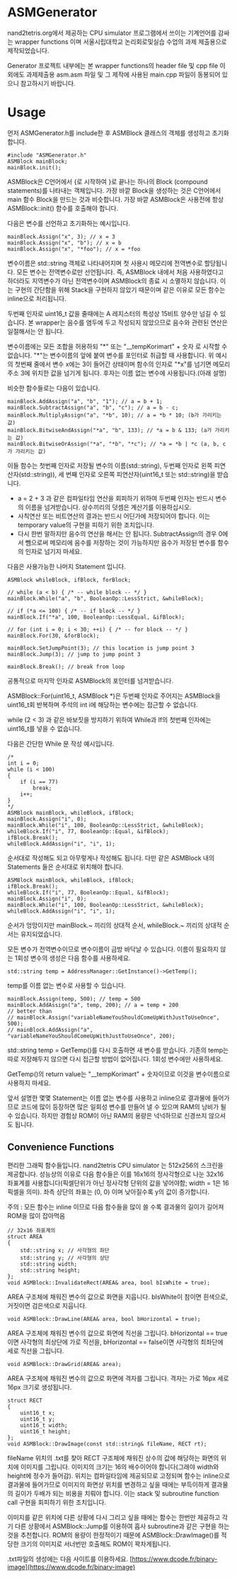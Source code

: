 # ASMGenerator
nand2tetris.org에서 제공하는 CPU simulator 프로그램에서 쓰이는 기계언어를 감싸는 wrapper functions 이며 서울시립대학교 논리회로및실습 수업의 과제 제출용으로 제작되었습니다. 

Generator 프로젝트 내부에는 본 wrapper functions의 header file 및 cpp file 이외에도 과제제출용 asm.asm 파일 및 그 제작에 사용된 main.cpp 파일이 동봉되어 있으니 참고하시기 바랍니다.

# Usage
먼저 ASMGenerator.h를 include한 후 ASMBlock 클래스의 객체를 생성하고 초기화합니다.

    #include "ASMGenerator.h"
    ASMBlock mainBlock;
    mainBlock.init();

ASMBlock은 C언어에서 {로 시작하여 }로 끝나는 하나의 Block (compound statements)를 나타내는 객체입니다. 가장 바깥 Block을 생성하는 것은 C언어에서 main 함수 Block을 만드는 것과 비슷합니다. 가장 바깥 ASMBlock은 사용전에 항상 ASMBlock::init() 함수를 호출해야 합니다.

다음은 변수를 선언하고 초기화하는 예시입니다.

    mainBlock.Assign("x", 3); // x = 3
    mainBlock.Assign("x", "b"); // x = b
    mainBlock.Assign("x", "*foo"); // x = *foo

변수이름은 std::string 객체로 나타내어지며 첫 사용시 메모리에 전역변수로 할당됩니다. 모든 변수는 전역변수로만 선언됩니다. 즉, ASMBlock 내에서 처음 사용하였다고 하더라도 지역변수가 아닌 전역변수이며 ASMBlock의 종료 시 소멸하지 않습니다. 이는 구현의 간단함을 위해 Stack을 구현하지 않았기 때문이며 같은 이유로 모든 함수는 inline으로 처리됩니다.

두번째 인자로 uint16_t 값을 줄때에는 A 레지스터의 특성상 15비트 양수만 넘길 수 있습니다. 본 wrapper는 음수를 염두에 두고 작성되지 않았으므로 음수와 관련된 연산은 일절해서는 안 됩니다.

변수이름에는 모든 조합을 허용하되 "\*" 또는 "__tempKorimart" + 숫자 로 시작할 수 없습니다. "\*"는 변수이름의 앞에 붙여 변수를 포인터로 취급할 때 사용합니다. 위 예시의 첫번째 줄에서 변수 x에는 3이 들어간 상태이며 함수의 인자로 "*x"를 넘기면 메모리주소 3에 위치한 값을 넘기게 됩니다. 후자는 이름 없는 변수에 사용됩니다.(아래 설명)

비슷한 함수들로는 다음이 있습니다.

    mainBlock.AddAssign("a", "b", "1"); // a = b + 1;
    mainBlock.SubtractAssign("a", "b", "c"); // a = b - c;
    mainBlock.MultiplyAssign("a", "*b", 10); // a = *b * 10; (b가 가리키는 값)
    mainBlock.BitwiseAndAssign("*a", "b", 133); // *a = b & 133; (a가 가리키는 값)
    mainBlock.BitwiseOrAssign("*a", "*b", "*c"); // *a = *b | *c (a, b, c가 가리키는 값)
이들 함수는 첫번째 인자로 저장될 변수의 이름(std::string), 두번째 인자로 왼쪽 피연산자(std::string)), 세 번째 인자로 오른쪽 피연산자(uint16_t 또는 std::string)을 받습니다. 
 - a = 2 + 3 과 같은 컴파일타임  연산을 회피하기 위하여 두번째 인자는 반드시 변수의 이름을 넘겨받습니다. 상수끼리의 덧셈은 계산기를 이용하십시오.
 - 사칙연산 또는 비트연산의 결과는 반드시 어딘가에 저장되어야 합니다. 이는 temporary value의 구현을 피하기 위한 조치입니다.
 - 다시 한번 말하지만 음수의 연산을 해서는 안 됩니다. SubtractAssign의 경우 0에서 뺌으로써 메모리에 음수를 저장하는 것이 가능하지만 음수가 저장된 변수를 함수의 인자로 넘기지 마세요.

다음은 사용가능한 나머지 Statement 입니다.

    ASMBlock whileBlock, ifBlock, forBlock;
    
    // while (a < b) { /* -- while block -- */ }
    mainBlock.While("a", "b", BooleanOp::LessStrict, &whileBlock);
    
    // if (*a <= 100) { /* -- if block -- */ }
    mainBlock.If("*a", 100, BooleanOp::LessEqual, &ifBlock);
    
    // for (int i = 0; i < 30; ++i) { /* -- for block -- */ }
    mainBlock.For(30, &forBlock);
    
    mainBlock.SetJumpPoint(3); // this location is jump point 3
    mainBlock.Jump(3); // jump to jump point 3
    
    mainBlock.Break(); // break from loop
공통적으로 마지막 인자로 ASMBlock의 포인터를 넘겨받습니다.

ASMBlock::For(uint16_t, ASMBlock *)은 두번째 인자로 주어지는 ASMBlock을 uint16_t회 반복하며 주석의 int i에 해당하는 변수에는 접근할 수 없습니다.

while (2 < 3) 과 같은 바보짓을 방지하기 위하여 While과 If의 첫번째 인자에는 uint16_t를 넣을 수 없습니다.

다음은 간단한 While 문 작성 예시입니다.

    /*
    int i = 0;
    while (i < 100)
    {
	    if (i == 77)
		    break;
		i++;
	}
	*/
	ASMBlock mainBlock, whileBlock, ifBlock;
	mainBlock.Assign("i", 0);
	mainBlock.While("i", 100, BooleanOp::LessStrict, &whileBlock);
	whileBlock.If("i", 77, BooleanOp::Equal, &ifBlock);
	ifBlock.Break();
	whileBlock.AddAssign("i", "i", 1);
순서대로 작성해도 되고 아무렇게나 작성해도 됩니다. 다만 같은 ASMBlock 내의 Statements 들은 순서대로 위치해야 합니다.

    ASMBlock mainBlock, whileBlock, ifBlock;
    ifBlock.Break();
    whileBlock.If("i", 77, BooleanOp::Equal, &ifBlock);
    mainBlock.Assign("i", 0);
    mainBlock.While("i", 100, BooleanOp::LessStrict, &whileBlock);
    whileBlock.AddAssign("i", "i", 1);
순서가 엉망이지만 mainBlock.~ 끼리의 상대적 순서, whileBlock.~ 끼리의 상대적 순서는 유지되었습니다.

모든 변수가 전역변수이므로 변수이름이 금방 바닥날 수 있습니다. 이름이 필요하지 않는 1회성 변수의 생성은 다음 함수를 사용하세요.

	std::string temp = AddressManager::GetInstance()->GetTemp();
temp를 이름 없는 변수로 사용할 수 있습니다.

    mainBlock.Assign(temp, 500); // temp = 500
    mainBlock.AddAssign("a", temp, 200); // a = temp + 200
    // better than
    // mainBlock.Assign("variableNameYouShouldComeUpWithJustToUseOnce", 500);
    // mainBlock.AddAssign("a", "variableNameYouShouldComeUpWithJustToUseOnce", 200);
std::string temp = GetTemp()를 다시 호출하면 새 변수를 받습니다. 기존의 temp는 따로 저장해두지 않으면 다시 접근할 방법이 없어집니다. 1회성 변수에만 사용하세요.

GetTemp()의 return value는 "__tempKorimart" + 숫자이므로 이것을 변수이름으로 사용하지 마세요.

앞서 설명한 몇몇 Statement는 이름 없는 변수를 사용하고 inline으로 결과물에 들어가므로 코드에 많이 등장하면 많은 일회성 변수를 만들어 낼 수 있으며 RAM의 낭비가 될 수 있습니다. 하지만 경험상 ROM이 아닌 RAM의 용량은 넉넉하므로 신경쓰지 않으셔도 됩니다.

## Convenience Functions
편리한 그래픽 함수들입니다. nand2tetris CPU simulator 는 512x256의 스크린을 제공합니다. 성능상의 이유로 다음 함수들은 이를 16x16의 정사각형으로 나눈 32x16 좌표계를 사용합니다(픽셀단위가 아닌 정사각형 단위의 값을 넣어야함; width = 1은 16픽셀을 의미). 좌측 상단의 좌표는 (0, 0) 이며 낮아질수록 y의 값이 증가합니다.

주의 : 모든 함수는 inline 이므로 다음 함수들을 많이 쓸 수록 결과물의 길이가 길어져 ROM을 많이 잡아먹음

    // 32x16 좌표계의 
    struct AREA
    {
	    std::string x; // 사각형의 좌단
	    std::string y; // 사각형의 상단
	    std::string width;
	    std::string height;
    };
    void ASMBlock::InvalidateRect(AREA& area, bool bIsWhite = true);
AREA 구조체에 채워진 변수의 값으로 화면을 지웁니다. bIsWhite이 참이면 흰색으로, 거짓이면 검은색으로 지웁니다.

    void ASMBlock::DrawLine(AREA& area, bool bHorizontal = true);
AREA 구조체에 채워진 변수의 값으로 화면에 직선을 그립니다. bHorizontal =\= true 이면 사각형의 최상단에 가로 직선을, bHorizontal == false이면 사각형의 최좌단에 세로 직선을 그립니다.

    void ASMBlock::DrawGrid(AREA& area);
AREA 구조체에 채워진 변수의 값으로 화면에 격자를 그립니다. 격자는 가로 16px 세로 16px 크기로 생성됩니다.

    struct RECT
	{
		uint16_t x;
		uint16_t y;
		uint16_t width;
		uint16_t height;
	};
    void ASMBlock::DrawImage(const std::string& fileName, RECT rt);
fileName 위치의 .txt를 찾아 RECT 구조체에 채워진 상수의 값에 해당하는 화면의 위치에 이미지를 그립니다. 이미지의 크기는 16의 배수이어야 합니다(그래야 width와 height에 정수가 들어감). 위치는 컴파일타임에 제공되므로 고정되며 함수는 inline으로 결과물에 들어가므로 이미지의 화면상 위치를 변경하고 싶을 때에는 부득이하게 결과물의 길이가 두배가 되는 비용을 치뤄야 합니다. 이는 stack 및 subroutine function call 구현을 회피하기 위한 조치입니다.

이미지를 같은 위치에 다른 상황에 다시 그리고 싶을 때에는 함수는 한번만 제공하고 각기 다른 상황에서 ASMBlock::Jump를 이용하여 흡사 subroutine과 같은 구현을 하는것을 추천합니다. ROM의 용량이 한정적이기 때문에 ASMBlock::DrawImage()를 적당한 크기의 이미지로 서너번만 호출해도 ROM이 꽉차게됩니다.

.txt파일의 생성에는 다음 사이트를 이용하세요.
[https://www.dcode.fr/binary-image](https://www.dcode.fr/binary-image)
